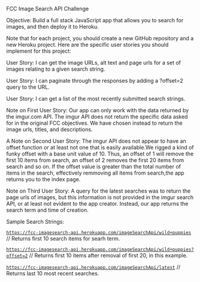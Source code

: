 FCC Image Search API Challenge

Objective: Build a full stack JavaScript app that allows you to search for images, and then deploy it to Heroku.

Note that for each project, you should create a new GitHub repository and a new Heroku project.
Here are the specific user stories you should implement for this project:

User Story: I can get the image URLs, alt text and page urls for a set of images relating to a given search string.
                
User Story: I can paginate through the responses by adding a ?offset=2 query to the URL.
                    
User Story: I can get a list of the most recently submitted search strings.

Note on First User Story: Our app can only work with the data returned by the imgur.com API. The imgur API does not return the
specific data asked for in the original FCC objectives. We have chosen instead to return the image urls, titles, and descriptions.

A Note on Second User Story: The imgur API does not appear to have an offset function or at least not one that is
easily available.We rigged a kind of funky offset with a base unit value of 10. Thus, an offset of 1 will remove the first 10 items from search, an offset of 2 removes the first 20 items from search and so on. If the offset value is greater than the total number of items in the search, effectively remmoving all items from search,the app returns you to the index page.

Note on Third User Story: A query for the latest searches was to return the page urls of images, but this information is not provided in the imgur search API, or at least not evident to the app creator. Instead, our app returns the search term and time of creation.

Sample Search Strings:

<code>https://fcc-imagesearch-api.herokuapp.com/imageSearchApi/wild+puppies</code>  // Returns first 10 search items for searh term.
                   
<code>https://fcc-imagesearch-api.herokuapp.com/imageSearchApi/wild+puppies?offset=2</code>  // Returns first 10 items after removal of first 20, in this example.

<code>https://fcc-imagesearch-api.herokuapp.com/imageSearchApi/latest</code>  // Returns last 10 most recent searches.
                
